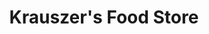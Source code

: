 ---
title: "Krauszer's Food Store"
url: /parsippany-troy-hills-township/krauszers-food-store/
shop: convenience
---